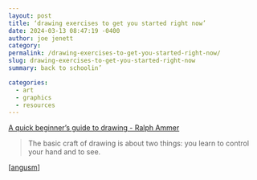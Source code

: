 ```yaml
---
layout: post
title: ‘drawing exercises to get you started right now’
date: 2024-03-13 08:47:19 -0400
author: joe jenett
category: 
permalink: /drawing-exercises-to-get-you-started-right-now/
slug: drawing-exercises-to-get-you-started-right-now
summary: back to schoolin’

categories:
  - art
  - graphics
  - resources
---
```

<a title="A quick beginner’s guide to drawing - Ralph Ammer" href="https://ralphammer.com/a-quick-beginners-guide-to-drawing/">A quick beginner’s guide to drawing - Ralph Ammer</a>
<blockquote><p>The basic craft of drawing is about two things: you learn to control your hand and to see.</p></blockquote>
[<a href="https://pinboard.in/u:angusm">angusm</a>]

<a style="display:none;" href="https://brid.gy/publish/mastodon"><small>(cross-posted to mastodon)</small></a>